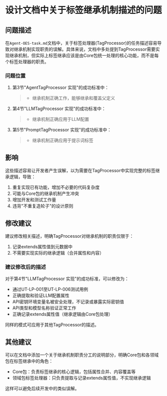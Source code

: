 # 设计文档中关于标签继承机制描述的问题

## 问题描述

在`Agent-OES-task.md`文档中，关于标签处理器(TagProcessor)的任务描述容易导致对继承机制实现职责的误解。具体来说，文档中多处提到TagProcessor需要实现继承机制，但实际上标签继承应该是由Core包统一处理的核心功能，而不是每个标签处理器的职责。

### 问题位置

1. 第3节"AgentTagProcessor 实现"的成功标准中：
   > - 继承机制正确工作，能够继承和覆盖父定义

2. 第4节"LLMTagProcessor 实现"的成功标准中：
   > - 继承机制正确应用于LLM配置

3. 第5节"PromptTagProcessor 实现"的成功标准中：
   > - 继承机制正确应用于提示词标签

## 影响

这些描述容易让开发者产生误解，以为需要在TagProcessor中实现完整的标签继承逻辑，导致：

1. 重复实现已有功能，增加不必要的代码复杂度
2. 可能与Core包的继承机制产生冲突
3. 增加开发和测试工作量
4. 违背"不重复造轮子"的设计原则

## 修改建议

建议修改相关描述，明确TagProcessor对继承机制的职责仅限于：

1. 记录extends属性值到元数据中
2. 不需要实现实际的继承逻辑（合并属性和内容）

### 建议修改后的描述

对于第4节"LLMTagProcessor 实现"的成功标准，可以修改为：

- 通过UT-LP-001至UT-LP-006测试用例
- 正确提取和验证LLM配置属性
- API密钥环境变量名被安全处理，不记录或暴露实际密钥值
- API类型和模型名称验证正常工作
- 正确记录extends属性值（继承逻辑由Core包处理）

同样的模式可应用于其他TagProcessor的描述。

## 其他建议

可以在文档中添加一个关于继承机制职责分工的说明部分，明确Core包和各领域包在标签继承中的角色：

- Core包：负责标签继承的核心逻辑，包括属性合并、内容覆盖等
- 领域包标签处理器：只负责提取与记录extends属性值，不实现继承逻辑

这样可以避免后续开发中的类似误解。 